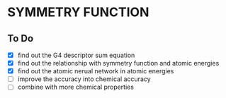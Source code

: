 # SYMMETRY FUNCTION 
## To Do

+ [X] find out the G4 descriptor sum equation
+ [X] find out the relationship with symmetry function and atomic energies
+ [X] find out the atomic nerual network in atomic energies
+ [ ] improve the accuracy into chemical accuracy
+ [ ] combine with more chemical properties
